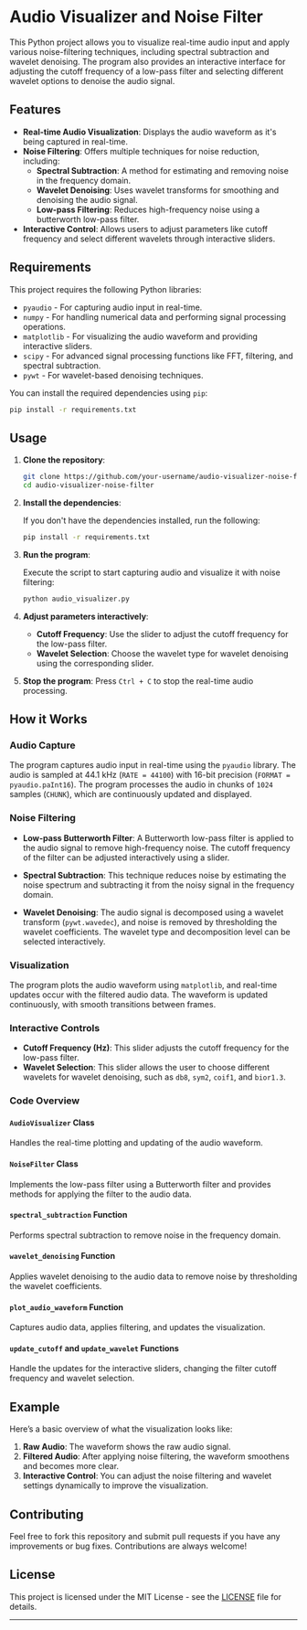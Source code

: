 # **Audio Visualizer and Noise Filter**

This Python project allows you to visualize real-time audio input and apply various noise-filtering techniques, including spectral subtraction and wavelet denoising. The program also provides an interactive interface for adjusting the cutoff frequency of a low-pass filter and selecting different wavelet options to denoise the audio signal.

## **Features**

- **Real-time Audio Visualization**: Displays the audio waveform as it's being captured in real-time.
- **Noise Filtering**: Offers multiple techniques for noise reduction, including:
  - **Spectral Subtraction**: A method for estimating and removing noise in the frequency domain.
  - **Wavelet Denoising**: Uses wavelet transforms for smoothing and denoising the audio signal.
  - **Low-pass Filtering**: Reduces high-frequency noise using a butterworth low-pass filter.
- **Interactive Control**: Allows users to adjust parameters like cutoff frequency and select different wavelets through interactive sliders.

## **Requirements**

This project requires the following Python libraries:

- `pyaudio` - For capturing audio input in real-time.
- `numpy` - For handling numerical data and performing signal processing operations.
- `matplotlib` - For visualizing the audio waveform and providing interactive sliders.
- `scipy` - For advanced signal processing functions like FFT, filtering, and spectral subtraction.
- `pywt` - For wavelet-based denoising techniques.

You can install the required dependencies using `pip`:

```bash
pip install -r requirements.txt
```

## **Usage**

1. **Clone the repository**:

   ```bash
   git clone https://github.com/your-username/audio-visualizer-noise-filter.git
   cd audio-visualizer-noise-filter
   ```

2. **Install the dependencies**:

   If you don't have the dependencies installed, run the following:

   ```bash
   pip install -r requirements.txt
   ```

3. **Run the program**:

   Execute the script to start capturing audio and visualize it with noise filtering:

   ```bash
   python audio_visualizer.py
   ```

4. **Adjust parameters interactively**:
   - **Cutoff Frequency**: Use the slider to adjust the cutoff frequency for the low-pass filter.
   - **Wavelet Selection**: Choose the wavelet type for wavelet denoising using the corresponding slider.

5. **Stop the program**:
   Press `Ctrl + C` to stop the real-time audio processing.

## **How it Works**

### **Audio Capture**

The program captures audio input in real-time using the `pyaudio` library. The audio is sampled at 44.1 kHz (`RATE = 44100`) with 16-bit precision (`FORMAT = pyaudio.paInt16`). The program processes the audio in chunks of `1024` samples (`CHUNK`), which are continuously updated and displayed.

### **Noise Filtering**

- **Low-pass Butterworth Filter**: A Butterworth low-pass filter is applied to the audio signal to remove high-frequency noise. The cutoff frequency of the filter can be adjusted interactively using a slider.
  
- **Spectral Subtraction**: This technique reduces noise by estimating the noise spectrum and subtracting it from the noisy signal in the frequency domain.
  
- **Wavelet Denoising**: The audio signal is decomposed using a wavelet transform (`pywt.wavedec`), and noise is removed by thresholding the wavelet coefficients. The wavelet type and decomposition level can be selected interactively.

### **Visualization**

The program plots the audio waveform using `matplotlib`, and real-time updates occur with the filtered audio data. The waveform is updated continuously, with smooth transitions between frames.

### **Interactive Controls**

- **Cutoff Frequency (Hz)**: This slider adjusts the cutoff frequency for the low-pass filter.
- **Wavelet Selection**: This slider allows the user to choose different wavelets for wavelet denoising, such as `db8`, `sym2`, `coif1`, and `bior1.3`.

### **Code Overview**

#### `AudioVisualizer` Class
Handles the real-time plotting and updating of the audio waveform.

#### `NoiseFilter` Class
Implements the low-pass filter using a Butterworth filter and provides methods for applying the filter to the audio data.

#### `spectral_subtraction` Function
Performs spectral subtraction to remove noise in the frequency domain.

#### `wavelet_denoising` Function
Applies wavelet denoising to the audio data to remove noise by thresholding the wavelet coefficients.

#### `plot_audio_waveform` Function
Captures audio data, applies filtering, and updates the visualization.

#### `update_cutoff` and `update_wavelet` Functions
Handle the updates for the interactive sliders, changing the filter cutoff frequency and wavelet selection.

## **Example**

Here’s a basic overview of what the visualization looks like:

1. **Raw Audio**: The waveform shows the raw audio signal.
2. **Filtered Audio**: After applying noise filtering, the waveform smoothens and becomes more clear.
3. **Interactive Control**: You can adjust the noise filtering and wavelet settings dynamically to improve the visualization.

## **Contributing**

Feel free to fork this repository and submit pull requests if you have any improvements or bug fixes. Contributions are always welcome!

## **License**

This project is licensed under the MIT License - see the [LICENSE](LICENSE) file for details.

---